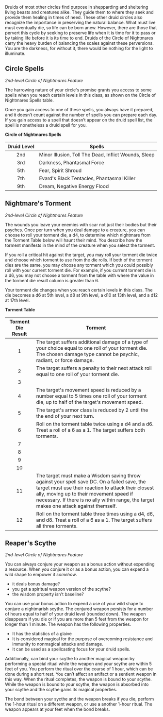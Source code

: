 Druids of most other circles find purpose in shepparding and sheltering living beasts and creatures alike. They guide them to where they seek and provide them healing in times of need. These other druid circles also recognize the importance in preserving the natural balance. What must live must eventually die, so life can be born anew. However, there are those that pervert this cycle by seeking to preserve life when it is time for it to pass or by taking life before it is its time to end. Druids of the Circle of Nightmares carry the heavy burden of balancing the scales against these perversions. You are the darkness, for without it, there would be nothing for the light to illuminate.

## Circle Spells
*2nd-level Circle of Nightmares Feature*

The harrowing nature of your circle's promise grants you access to some spells when you reach certain levels in this class, as shown on the Circle of Nightmares Spells table.

Once you gain access to one of these spells, you always have it prepared, and it doesn’t count against the number of spells you can prepare each day. If you gain access to a spell that doesn’t appear on the druid spell list, the spell is nonetheless a druid spell for you.

**Circle of Nightmares Spells**

| Druid Level | Spells |
|:---:|---|
| 2nd | Minor Illusion, Toll The Dead, Inflict Wounds, Sleep |
| 3rd | Darkness, Phantasmal Force |
| 5th | Fear, Spirit Shroud |
| 7th | Evard's Black Tentacles, Phantasmal Killer | 
| 9th | Dream, Negative Energy Flood |

## Nightmare's Torment
*2nd-level Circle of Nightmares Feature*

The wounds you leave your enemies with scar not just their bodies but their psyches. Once per turn when you deal damage to a creature, you can choose to roll your torment die, a d4, to determine which nightmare from the Torment Table below will haunt their mind. You describe how the torment manifests in the mind of the creature when you select the torment.

If you roll a critical hit against the target, you may roll your torment die twice and choose which torment to use from the die rolls. If both of the torment dies are the same, you may choose any torment which you could possibly roll with your current torment die. For example, if you current torment die is a d6, you may not choose a torment from the table with where the value in the torment die result column is greater than 6.

Your torment die changes when you reach certain levels in this class. The die becomes a d6 at 5th level, a d8 at 9th level, a d10 at 13th level, and a d12 at 17th level. 

**Torment Table**

| Torment Die Result | Torment |
|:---:|---|
| 1 | The target suffers additional damage of a type of your choice equal to one roll of your torment die. The chosen damage type cannot be psychic, radiant, or force damage. |
| 2 | The target suffers a penalty to their next attack roll equal to one roll of your torment die. |
| 3 |  |
| 4 | The target's movement speed is reduced by a number equal to 5 times one roll of your torment die, up to half of the target's movement speed. |
| 5 | The target's armor class is reduced by 2 until the the end of your next turn. |
| 6 | Roll on the torment table twice using a d4 and a d6. Treat a roll of a 6 as a 1. The target suffers both torments. |
| 7 |  |
| 8 |  |
| 9 |  |
| 10 |  |
| 11 | The target must make a Wisdom saving throw against your spell save DC. On a failed save, the target must use their reaction to attack their closest ally, moving up to their movement speed if necessary. If there is no ally within range, the target makes one attack against themself. |
| 12 | Roll on the torment table three times using a d4, d6, and d8. Treat a roll of a 6 as a 1. The target suffers all three torments. |

## Reaper's Scythe
*2nd-level Circle of Nightmares Feature*

You can always conjure your weapon as a bonus action without expending a resource. When you conjure it or as a bonus action, you can expend a wild shape to empower it *somehow*. 
* it deals bonus damage? 
* you get a spiritual weapon version of the scythe? 
* the wisdom property isn't baseline? 

You can use your bonus action to expend a use of your wild shape to conjure a nightmarish scythe. The conjured weapon persists for a number of hours equal to half of your druid level (rounded down). The weapon disappears if you die or if you are more than 5 feet from the weapon for longer than 1 minute. The weapon has the following properties.

* It has the statistics of a glaive
* It is considered magical for the purpose of overcoming resistance and immunity to nonmagical attacks and damage.
* It can be used as a spellcasting focus for your druid spells.

Additionally, can bind your scythe to another magical weapon by performing a special ritual while the weapon and your scythe are within 5 feet of you. You perform the ritual over the course of 1 hour, which can be done during a short rest. You can’t affect an artifact or a sentient weapon in this way. When the ritual completes, the weapon is bound to your scythe. While the weapon is bound to your scythe, the weapon is absorbed into your scythe and the scythe gains its magical properties. 

The bond between your sycthe and the weapon breaks if you die, perform the 1-hour ritual on a different weapon, or use a another 1-hour ritual. The weapon appears at your feet when the bond breaks.
